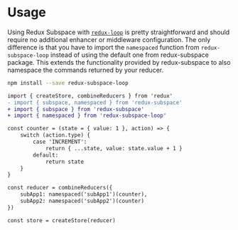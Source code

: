 # Usage

Using Redux Subspace with [`redux-loop`](https://github.com/redux-loop/redux-loop) is pretty straightforward and should require no additional enhancer or middleware configuration. The only difference is that you have to import the `namespaced` function from `redux-subspace-loop` instead of using the default one from redux-subspace package. This extends the functionality provided by redux-subspace to also namespace the commands returned by your reducer.

```sh
npm install --save redux-subspace-loop
```

```diff
import { createStore, combineReducers } from 'redux'
- import { subspace, namespaced } from 'redux-subspace'
+ import { subspace } from 'redux-subspace'
+ import { namespaced } from 'redux-subspace-loop'

const counter = (state = { value: 1 }, action) => {
    switch (action.type) {
        case 'INCREMENT':
            return { ...state, value: state.value + 1 }
        default:
            return state
    }
}

const reducer = combineReducers({
    subApp1: namespaced('subApp1')(counter),
    subApp2: namespaced('subApp2')(counter)
})

const store = createStore(reducer)
```